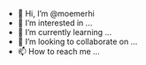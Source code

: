 - 👋 Hi, I’m @moemerhi
- 👀 I’m interested in ...
- 🌱 I’m currently learning ...
- 💞️ I’m looking to collaborate on ...
- 📫 How to reach me ...

<!---
moemerhi/moemerhi is a ✨ special ✨ repository because its `README.md` (this file) appears on your GitHub profile.
You can click the Preview link to take a look at your changes.
--->
